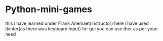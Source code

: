 # Python-mini-games
this i have learned under Frank Anemaet(instructor)
here i have used tkinter(as there was keyboard input) for gui you can use ther as per youe need 
